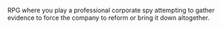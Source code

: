 RPG where you play a professional corporate spy attempting to gather evidence to force the company to reform or bring it down altogether.